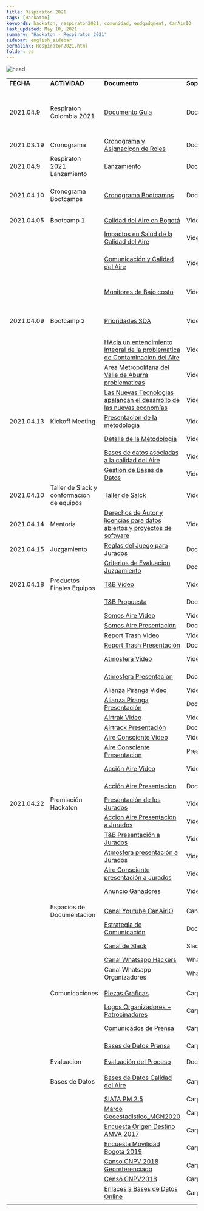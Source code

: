 ```yaml
---
title: Respiraton 2021
tags: [Hackaton]
keywords: hackaton, respiraton2021, comunidad, endgadgment, CanAirIO
last_updated: May 10, 2021
summary: "Hackaton - Respiraton 2021"
sidebar: english_sidebar
permalink: Respiraton2021.html
folder: es
---
```


![head](https://github.com/kike-canaries/docs/blob/canaircore/pages/images/respiraton20210401.jpg?raw=true)


<table>
  <tr>
   <td><strong>FECHA</strong>
   </td>
   <td><strong>ACTIVIDAD</strong>
   </td>
   <td><strong>Documento</strong>
   </td>
   <td><strong>Soporte</strong>
   </td>
   <td><strong>OBSERVACIONES</strong>
   </td>
  </tr>
  <tr>
   <td>2021.04.9
   </td>
   <td>Respiraton Colombia 2021
   </td>
   <td><a href="https://docs.google.com/document/d/1UCnEngyqqt-IdDEsQ-Ftqp2EmXAymiBgqnJm8Xgdbpg/edit?usp=sharing">Documento Guia</a>
   </td>
   <td>Documento
   </td>
   <td>MeCAB - TSU - Y4PT - CanAirIO - El Derecho al No - Trebola - Hill - Sharecollab - SDA
   </td>
  </tr>
  <tr>
   <td>2021.03.19
   </td>
   <td>Cronograma
   </td>
   <td><a href="https://docs.google.com/spreadsheets/d/1NLh2pBwBQh-SOb-Mri9aLmt3jb-gkEN3c9QD5DxJptw/edit?usp=sharing">Cronograma y Asignaciçon de Roles</a>
   </td>
   <td>Documento
   </td>
   <td>Trebola
   </td>
  </tr>
  <tr>
   <td>2021.04.9
   </td>
   <td>Respiraton 2021 Lanzamiento
   </td>
   <td><a href="https://drive.google.com/file/d/1SJwUkEl3mVVQ3GAXm6c0tJV3OarAE9NZ/view?usp=sharing">Lanzamiento</a>
   </td>
   <td>Documento
   </td>
   <td>Y4PT - Daniel Perez
   </td>
  </tr>
  <tr>
   <td>2021.04.10
   </td>
   <td>Cronograma Bootcamps
   </td>
   <td><a href="https://drive.google.com/file/d/1bClM5lwv1HjXohNAlbbhN5cuZFkUnKV-/view?usp=sharing">Cronograma Bootcamps</a>
   </td>
   <td>Documento
   </td>
   <td>TSU - Juan Apblo / CanAirIO Juan Carlos Pachon
   </td>
  </tr>
  <tr>
   <td>2021.04.05
   </td>
   <td>Bootcamp 1
   </td>
   <td><a href="https://youtu.be/df1lQfdHREs?t=677">Calidad del Aire en Bogotá</a>
   </td>
   <td>Video
   </td>
   <td>Nestor Rojas - MeCAB
   </td>
  </tr>
  <tr>
   <td>
   </td>
   <td>
   </td>
   <td><a href="https://youtu.be/df1lQfdHREs?t=2457">Impactos en Salud de la Calidad del Aire</a>
   </td>
   <td>Video
   </td>
   <td>Diana Pinzon - MeCAB
   </td>
  </tr>
  <tr>
   <td>
   </td>
   <td>
   </td>
   <td><a href="https://youtu.be/df1lQfdHREs?t=3840">Comunicación y Calidad del Aire</a>
   </td>
   <td>Video
   </td>
   <td>Oscar Fonseca - Universidad Javeriana - MeCAB
   </td>
  </tr>
  <tr>
   <td>
   </td>
   <td>
   </td>
   <td><a href="https://youtu.be/df1lQfdHREs?t=5223">Monitores de Bajo costo</a>
   </td>
   <td>Video
   </td>
   <td>Jenny Rocio Rios - Universidad Nacional Medellin
   </td>
  </tr>
  <tr>
   <td>2021.04.09
   </td>
   <td>Bootcamp 2
   </td>
   <td><a href="https://youtu.be/0-r-c0iH5IE?t=596">Prioridades SDA</a>
   </td>
   <td>Video
   </td>
   <td>Karen Blanco Secretaria Distrital de Ambiente
   </td>
  </tr>
  <tr>
   <td>
   </td>
   <td>
   </td>
   <td><a href="https://youtu.be/0-r-c0iH5IE?t=1969">HAcia un entendimiento Integral de la problematica de Contaminacion del Aire</a>
   </td>
   <td>Video
   </td>
   <td>Juan Felipe Franco - Hill
   </td>
  </tr>
  <tr>
   <td>
   </td>
   <td>
   </td>
   <td><a href="https://youtu.be/0-r-c0iH5IE?t=3555">Area Metropolitana del Valle de Aburra problematicas</a>
   </td>
   <td>Video
   </td>
   <td>Ana Orrego gestion Calidad del Aire AMVA
   </td>
  </tr>
  <tr>
   <td>
   </td>
   <td>
   </td>
   <td><a href="https://youtu.be/0-r-c0iH5IE?t=4868">Las Nuevas Tecnologias apalancan el desarrollo de las nuevas economías</a>
   </td>
   <td>Video
   </td>
   <td>Gustavo Palacios - Sharecollab
   </td>
  </tr>
  <tr>
   <td>2021.04.13
   </td>
   <td>Kickoff Meeting
   </td>
   <td><a href="https://youtu.be/il0x4FCYuTU">Presentacion de la metodologia</a>
   </td>
   <td>Video
   </td>
   <td>Juan Pablo Orjuela
   </td>
  </tr>
  <tr>
   <td>
   </td>
   <td>
   </td>
   <td><a href="https://youtu.be/il0x4FCYuTU?t=952">Detalle de la Metodologia</a>
   </td>
   <td>Video
   </td>
   <td>Luisa Gaona - MeCAD
   </td>
  </tr>
  <tr>
   <td>
   </td>
   <td>
   </td>
   <td><a href="https://youtu.be/il0x4FCYuTU?t=2376">Bases de datos asociadas a la calidad del Aire</a>
   </td>
   <td>Video
   </td>
   <td>Jenny Rios
   </td>
  </tr>
  <tr>
   <td>
   </td>
   <td>
   </td>
   <td><a href="https://youtu.be/il0x4FCYuTU?t=3956">Gestion de Bases de Datos</a>
   </td>
   <td>Video
   </td>
   <td>Daniel Gil
   </td>
  </tr>
  <tr>
   <td>2021.04.10
   </td>
   <td>Taller de Slack y conformacion de equipos
   </td>
   <td><a href="https://youtu.be/JgWPTlLlSgc">Taller de Salck</a>
   </td>
   <td>Video
   </td>
   <td>Sebastian Pretelt
   </td>
  </tr>
  <tr>
   <td>2021.04.14
   </td>
   <td>Mentoria
   </td>
   <td><a href="https://youtu.be/L51Chiea5nM">Derechos de Autor y licencias para datos abiertos y proyectos de software</a>
   </td>
   <td>Video
   </td>
   <td>Maria del Pilar Saenz - Karisma
   </td>
  </tr>
  <tr>
   <td>2021.04.15
   </td>
   <td>Juzgamiento
   </td>
   <td><a href="https://drive.google.com/file/d/1_-zz_len9-4hSXXgVbNxUyW7CzPxGl9E/view?usp=sharing">Reglas del Juego para Jurados</a>
   </td>
   <td>Documento
   </td>
   <td>Respiraton Air Quality
   </td>
  </tr>
  <tr>
   <td>
   </td>
   <td>
   </td>
   <td><a href="https://drive.google.com/file/d/1I21vyQSOEzbJHxCvFvrG8PLY1UdxVjHK/view?usp=sharing">Criterios de Evaluacion Juzgamiento</a>
   </td>
   <td>Documento
   </td>
   <td>Respiraton Air Quality
   </td>
  </tr>
  <tr>
   <td>2021.04.18
   </td>
   <td>Productos Finales Equipos
   </td>
   <td><a href="https://drive.google.com/file/d/12jIxEK_WRn4fPD1epxKGO8aicOEb290P/view?usp=sharing">T&B Video</a>
   </td>
   <td>Video
   </td>
   <td>Jannitza Ramirez
   </td>
  </tr>
  <tr>
   <td>
   </td>
   <td>
   </td>
   <td><a href="https://drive.google.com/file/d/1BXcDV-gjO13g5Rda7nCr4pg_9R16El2X/view?usp=sharing">T&B Propuesta</a>
   </td>
   <td>Documento
   </td>
   <td>Julian Gomez Tibaquira
   </td>
  </tr>
  <tr>
   <td>
   </td>
   <td>
   </td>
   <td><a href="https://drive.google.com/file/d/1nkBtiFAWBkcGV0gLT30u_BYPVSpUqA53/view?usp=sharing">Somos Aire Video</a>
   </td>
   <td>Video
   </td>
   <td>Andrés Monroy
   </td>
  </tr>
  <tr>
   <td>
   </td>
   <td>
   </td>
   <td><a href="https://drive.google.com/file/d/1TFDkXCj-W46MitBxtUQclhCgKpJAdtDs/view?usp=sharing">Somos Aire Presentación</a>
   </td>
   <td>Docuemnto
   </td>
   <td>Andrés Monroy
   </td>
  </tr>
  <tr>
   <td>
   </td>
   <td>
   </td>
   <td><a href="https://drive.google.com/file/d/1JtuWpoRYBO8ckpzGSRWn0ocNKi5mSuol/view?usp=sharing">Report Trash Video</a>
   </td>
   <td>Video
   </td>
   <td>Bryan v
   </td>
  </tr>
  <tr>
   <td>
   </td>
   <td>
   </td>
   <td><a href="https://drive.google.com/file/d/1mfZwA61eIFRms3WyxxXMjiawgU0yyX8e/view?usp=sharing">Report Trash Presentación</a>
   </td>
   <td>Docuemnto
   </td>
   <td>Bryan v
   </td>
  </tr>
  <tr>
   <td>
   </td>
   <td>
   </td>
   <td><a href="https://drive.google.com/file/d/1ANYVTgpmGbOXHE_KEN-YMeds598Ef0ZO/view?usp=sharing">Atmosfera Video</a>
   </td>
   <td>Video
   </td>
   <td>Ahudrey leal quintero
   </td>
  </tr>
  <tr>
   <td>
   </td>
   <td>
   </td>
   <td><a href="https://drive.google.com/file/d/1efx7P7hLgRchpLVxGwo6Wswu75Dqs834/view?usp=sharing">Atmosfera Presentacion</a>
   </td>
   <td>Documento
   </td>
   <td>Ahudrey leal quintero
   </td>
  </tr>
  <tr>
   <td>
   </td>
   <td>
   </td>
   <td><a href="https://drive.google.com/file/d/1XJy-izalkkxv2c_zY5CD1W4xzllDGsCR/view?usp=sharing">Alianza Piranga Video</a>
   </td>
   <td>Video
   </td>
   <td>John Olarte
   </td>
  </tr>
  <tr>
   <td>
   </td>
   <td>
   </td>
   <td><a href="https://drive.google.com/file/d/1lTPyQVVwvfYDpbx8cKi9xcoc2uETuAbG/view?usp=sharing">Alianza Piranga Presentación</a>
   </td>
   <td>Documento
   </td>
   <td>John Olarte
   </td>
  </tr>
  <tr>
   <td>
   </td>
   <td>
   </td>
   <td><a href="https://drive.google.com/file/d/1kAAHZ_yPipuWzxFduVYQnsxwQ93pnC9W/view?usp=sharing">Airtrak Video</a>
   </td>
   <td>Video
   </td>
   <td>Constanza Paz
   </td>
  </tr>
  <tr>
   <td>
   </td>
   <td>
   </td>
   <td><a href="https://drive.google.com/file/d/1XQ-Qdm1G6CFGXrk2NXqs6EZdwu64Y0ko/view?usp=sharing">Airtrack Presentación</a>
   </td>
   <td>Documento
   </td>
   <td>Constanza Paz
   </td>
  </tr>
  <tr>
   <td>
   </td>
   <td>
   </td>
   <td><a href="https://drive.google.com/file/d/1azChCuyyO-YvwzGfeEOWhnu_1wULCYRA/view?usp=sharing">Aire Consciente Video</a>
   </td>
   <td>Video
   </td>
   <td>Yesith Toloza
   </td>
  </tr>
  <tr>
   <td>
   </td>
   <td>
   </td>
   <td><a href="https://docs.google.com/document/d/12XjeKf2Xi7ej0n2r7iX0_QmWYFFXvuhPpmcq99S4JtU/edit?usp=sharing">Aire Consciente Presentacion</a>
   </td>
   <td>Presentación
   </td>
   <td>Jeadran Nevardo
   </td>
  </tr>
  <tr>
   <td>
   </td>
   <td>
   </td>
   <td><a href="https://drive.google.com/file/d/1xS18A-n1_JEGZMOrDRxvvUJMAddsw7MU/view?usp=sharing">Acción Aire Video</a>
   </td>
   <td>Video
   </td>
   <td>Crhistian Camilo Villa
   </td>
  </tr>
  <tr>
   <td>
   </td>
   <td>
   </td>
   <td><a href="https://docs.google.com/document/d/1-3FRLhG4rwrUBxyD5dWm1FD6vqFfI9O-JgK1haofK8Y/edit?usp=sharing">Acción Aire Presentacion</a>
   </td>
   <td>Documento
   </td>
   <td>Crhistian Camilo Villa
   </td>
  </tr>
  <tr>
   <td>2021.04.22
   </td>
   <td>Premiación Hackaton
   </td>
   <td><a href="https://youtu.be/LO_DDlWteX0?t=389">Presentación de los Jurados</a>
   </td>
   <td>Video
   </td>
   <td>Diana Pinzón
   </td>
  </tr>
  <tr>
   <td>
   </td>
   <td>
   </td>
   <td><a href="https://youtu.be/LO_DDlWteX0?t=784">Accion Aire Presentacion a Jurados</a>
   </td>
   <td>Video
   </td>
   <td>Equipo Accion Aire
   </td>
  </tr>
  <tr>
   <td>
   </td>
   <td>
   </td>
   <td><a href="https://youtu.be/LO_DDlWteX0?t=2777">T&B Presentación a Jurados</a>
   </td>
   <td>Video
   </td>
   <td>Equipo T&B
   </td>
  </tr>
  <tr>
   <td>
   </td>
   <td>
   </td>
   <td><a href="https://youtu.be/LO_DDlWteX0?t=4733">Atmosfera presentación a Jurados</a>
   </td>
   <td>Video
   </td>
   <td>Equipo Atmosfera
   </td>
  </tr>
  <tr>
   <td>
   </td>
   <td>
   </td>
   <td><a href="https://youtu.be/LO_DDlWteX0?t=6365">Aire Consciente presentación a Jurados</a>
   </td>
   <td>Video
   </td>
   <td>Equipo Aire Consciente
   </td>
  </tr>
  <tr>
   <td>
   </td>
   <td>
   </td>
   <td><a href="https://youtu.be/LO_DDlWteX0?t=9627">Anuncio Ganadores</a>
   </td>
   <td>Video
   </td>
   <td>Equipo de Jurados
   </td>
  </tr>
  <tr>
   <td>
   </td>
   <td>
   </td>
   <td>
   </td>
   <td>
   </td>
   <td>
   </td>
  </tr>
  <tr>
   <td>
   </td>
   <td>Espacios de Documentacion
   </td>
   <td><a href="https://www.youtube.com/playlist?list=PLc_ipkO5R856OJZi8xd93BXbqf5TonYTV">Canal Youtube CanAirIO</a>
   </td>
   <td>Canal
   </td>
   <td>CanAirIO - Juan Carlos Pachón
   </td>
  </tr>
  <tr>
   <td>
   </td>
   <td>
   </td>
   <td><a href="https://docs.google.com/document/d/1uI7YR31AG6UWNibKummfw_oQEtQtk_K58YOuvjo9Vbs/edit?usp=sharing">Estrategia de Comunicación</a>
   </td>
   <td>Documento
   </td>
   <td>El Derecho al No
   </td>
  </tr>
  <tr>
   <td>
   </td>
   <td>
   </td>
   <td><a href="https://join.slack.com/t/respiraton/shared_invite/zt-q643ip5v-I27AUlAsMS7hUfCzm8iRBA">Canal de Slack</a>
   </td>
   <td>Slack
   </td>
   <td>Y4PT - Daniel Perez
   </td>
  </tr>
  <tr>
   <td>
   </td>
   <td>
   </td>
   <td><a href="https://chat.whatsapp.com/JGThsJwuRgg54t2sTJtFKk">Canal Whatsapp Hackers</a>
   </td>
   <td>Whatsapp
   </td>
   <td>TSU - Juan Pablo
   </td>
  </tr>
  <tr>
   <td>
   </td>
   <td>
   </td>
   <td>Canal Whatsapp Organizadores
   </td>
   <td>Whatsapp
   </td>
   <td>CanAirIO - Juan Carlos Pachón
   </td>
  </tr>
  <tr>
   <td>
   </td>
   <td>
   </td>
   <td>
   </td>
   <td>
   </td>
   <td>
   </td>
  </tr>
  <tr>
   <td>
   </td>
   <td>Comunicaciones
   </td>
   <td><a href="https://drive.google.com/drive/folders/1jJQIsPJLtd2zhSP2v2qeVKnFd5Hjev8T?usp=sharing">Piezas Graficas</a>
   </td>
   <td>Carpeta
   </td>
   <td>El Derecho a No Obedecer
   </td>
  </tr>
  <tr>
   <td>
   </td>
   <td>
   </td>
   <td><a href="https://drive.google.com/drive/folders/1j-0NO2HNszIuifVo-mTnAaM4pI99DyQg?usp=sharing">Logos Organizadores + Patrocinadores</a>
   </td>
   <td>Carpeta
   </td>
   <td>El Derecho a No Obedecer
   </td>
  </tr>
  <tr>
   <td>
   </td>
   <td>
   </td>
   <td><a href="https://drive.google.com/drive/folders/1kCKrw0udaIsmGIb5tSD7g5Nijcgu6OTA?usp=sharing">Comunicados de Prensa</a>
   </td>
   <td>Carpeta
   </td>
   <td>DANO + Arttesano
   </td>
  </tr>
  <tr>
   <td>
   </td>
   <td>
   </td>
   <td><a href="https://drive.google.com/drive/folders/1kBKSdUDVTjHdS1rfVDxoCoHy8sTc4awy?usp=sharing">Bases de Datos Prensa</a>
   </td>
   <td>Carpeta
   </td>
   <td>DANO + Arttesano
   </td>
  </tr>
  <tr>
   <td>
   </td>
   <td>
   </td>
   <td>
   </td>
   <td>
   </td>
   <td>
   </td>
  </tr>
  <tr>
   <td>
   </td>
   <td>Evaluacion
   </td>
   <td><a href="https://docs.google.com/document/d/11BdTrVL95uISzl5EugAUWLp9NvPLE7ZbvkMqlMuUIk0/edit?usp=sharing">Evaluación del Proceso</a>
   </td>
   <td>Documento
   </td>
   <td>
   </td>
  </tr>
  <tr>
   <td>
   </td>
   <td>
   </td>
   <td>
   </td>
   <td>
   </td>
   <td>
   </td>
  </tr>
  <tr>
   <td>
   </td>
   <td>Bases de Datos
   </td>
   <td><a href="https://docs.google.com/document/d/11BdTrVL95uISzl5EugAUWLp9NvPLE7ZbvkMqlMuUIk0/edit?usp=sharing">Bases de Datos Calidad del Aire</a>
   </td>
   <td>Carpeta
   </td>
   <td>Daniel Gil - Daniel Perez - Diana Pinzon
   </td>
  </tr>
  <tr>
   <td>
   </td>
   <td>
   </td>
   <td><a href="https://drive.google.com/drive/folders/1GJjF_vz8gKUi1_z3EmphifBffp0Ib9r0?usp=sharing">SIATA PM 2.5</a>
   </td>
   <td>Carpeta
   </td>
   <td>
   </td>
  </tr>
  <tr>
   <td>
   </td>
   <td>
   </td>
   <td><a href="https://drive.google.com/drive/folders/1cfCTUnzttdkiP_50d406XpqyCq9xghcV?usp=sharing">Marco Geoestadistico_MGN2020</a>
   </td>
   <td>Carpeta
   </td>
   <td>
   </td>
  </tr>
  <tr>
   <td>
   </td>
   <td>
   </td>
   <td><a href="https://drive.google.com/drive/folders/180tvBLb-P72IJefxPPqxEbwpSV3y0Mrv?usp=sharing">Encuesta Origen Destino AMVA 2017</a>
   </td>
   <td>Carpeta
   </td>
   <td>
   </td>
  </tr>
  <tr>
   <td>
   </td>
   <td>
   </td>
   <td><a href="https://drive.google.com/drive/folders/1V97ZvwmQXT94ic_S4aSxyYlN3zua_CVP?usp=sharing">Encuesta Movilidad Bogotá 2019</a>
   </td>
   <td>Carpeta
   </td>
   <td>
   </td>
  </tr>
  <tr>
   <td>
   </td>
   <td>
   </td>
   <td><a href="https://drive.google.com/drive/folders/1eEfVx9Vc2MfLRgMCp9HNl7B-3po-FYw3?usp=sharing">Canso CNPV 2018 Georeferenciado</a>
   </td>
   <td>Carpeta
   </td>
   <td>
   </td>
  </tr>
  <tr>
   <td>
   </td>
   <td>
   </td>
   <td><a href="https://drive.google.com/drive/folders/1wVDQCaFrx2HP7PO4MKKPMjE3m9jpkECV?usp=sharing">Censo CNPV2018</a>
   </td>
   <td>Carpeta
   </td>
   <td>
   </td>
  </tr>
  <tr>
   <td>
   </td>
   <td>
   </td>
   <td><a href="https://drive.google.com/drive/folders/1wVDQCaFrx2HP7PO4MKKPMjE3m9jpkECV?usp=sharing">Enlaces a Bases de Datos Online</a>
   </td>
   <td>Carpeta
   </td>
   <td>CanAirIO + Daniel Perez
   </td>
  </tr>
  <tr>
   <td>
   </td>
   <td>
   </td>
